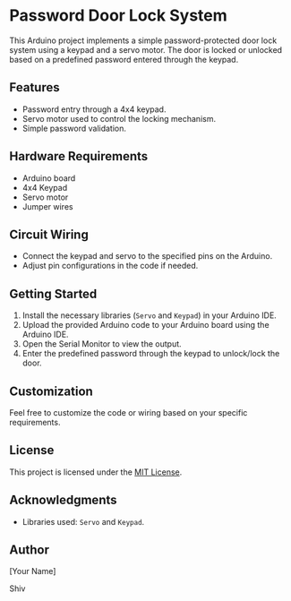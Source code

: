 # Password Door Lock System

This Arduino project implements a simple password-protected door lock system using a keypad and a servo motor. The door is locked or unlocked based on a predefined password entered through the keypad.

## Features

- Password entry through a 4x4 keypad.
- Servo motor used to control the locking mechanism.
- Simple password validation.

## Hardware Requirements

- Arduino board
- 4x4 Keypad
- Servo motor
- Jumper wires

## Circuit Wiring

- Connect the keypad and servo to the specified pins on the Arduino.
- Adjust pin configurations in the code if needed.

## Getting Started

1. Install the necessary libraries (`Servo` and `Keypad`) in your Arduino IDE.
2. Upload the provided Arduino code to your Arduino board using the Arduino IDE.
3. Open the Serial Monitor to view the output.
4. Enter the predefined password through the keypad to unlock/lock the door.

## Customization

Feel free to customize the code or wiring based on your specific requirements.

## License

This project is licensed under the [MIT License](LICENSE).

## Acknowledgments

- Libraries used: `Servo` and `Keypad`.

## Author

[Your Name]

Shiv